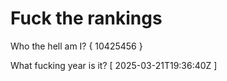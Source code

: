 # Fuck the rankings

Who the hell am I?
{ 10425456 }

What fucking year is it?
[ 2025-03-21T19:36:40Z ]
